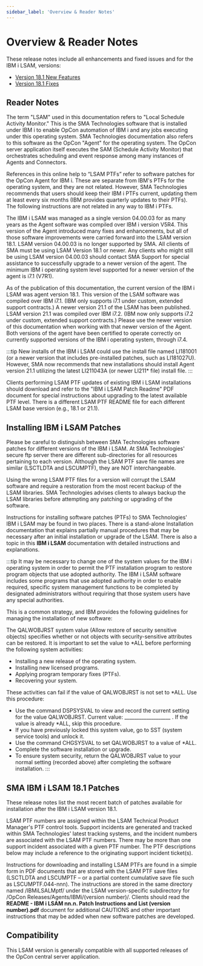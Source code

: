 ```yaml
---
sidebar_label: 'Overview & Reader Notes'
---
```


# Overview & Reader Notes

These release notes include all enhancements and fixed issues and for the IBM i LSAM, versions:

- [Version 18.1 New Features](./version-18.1-new-features.md)
- [Version 18.1 Fixes](./version-18.1-fixes.md)

## Reader Notes

The term "LSAM" used in this documentation refers to "Local Schedule Activity Monitor." This is the SMA Technologies software that is installed under IBM i to enable OpCon automation of IBM i and any jobs executing under this operating system. SMA Technologies documentation also refers to this software as the OpCon "Agent" for the operating system.  The OpCon server application itself executes the SAM (Schedule Activity Monitor) that orchestrates scheduling and event response among many instances of Agents and Connectors.

References in this online help to “LSAM PTFs” refer to software patches for the OpCon Agent for IBM i. These are separate from IBM's PTFs for the operating system, and they are not related. However, SMA Technologies recommends that users should keep their IBM i PTFs current, updating them at least every six months (IBM provides quarterly updates to their PTFs). The following instructions are not related in any way to IBM i PTFs.

The IBM i LSAM was managed as a single version 04.00.03 for as many years as the Agent software was compiled over IBM i version V5R4. This version of the Agent introduced many fixes and enhancements, but all of those software improvements were carried forward into the LSAM version 18.1.  LSAM version 04.00.03 is no longer supported by SMA.  All clients of SMA must be using LSAM Version 18.1 or newer.  Any clients who might still be using LSAM version 04.00.03 should contact SMA Support for special assistance to successfully upgrade to a newer version of the agent.  The minimum IBM i operating system level supported for a newer version of the agent is i7.1 (V7R1).

As of the publication of this documentation, the current version of the IBM i LSAM was agent version 18.1. This version of the LSAM software was compiled over IBM i7.1.  (IBM only supports i7.1 under custom, extended support contracts.)  A newer version 21.1 of the LSAM has been published.  LSAM version 21.1 was compiled over IBM i7.2.  (IBM now only supports i7.2 under custom, extended support contracts.)  Please use the newer version of this documentation when working with that newer version of the Agent.  Both versions of the agent have been certified to operate correctly on currently supported versions of the IBM i operating system, through i7.4.

:::tip
New installs of the IBM i LSAM could use the install file named LI181001 (or a newer version that includes pre-installed patches, such as LI181027U). However, SMA now recommends that new installations should install Agent version 21.1 utilizing the latest LI211043A (or newer LI211* file) install file.
:::

Clients performing LSAM PTF updates of existing IBM i LSAM installations should download and refer to the "IBM i LSAM Patch Readme" PDF document for special instructions about upgrading to the latest available PTF level.  There is a different LSAM PTF README file for each different LSAM base version (e.g., 18.1 or 21.1).

## Installing IBM i LSAM Patches

Please be careful to distinguish between SMA Technologies software patches for different versions of the IBM i LSAM. At SMA Technologies' secure ftp server there are different sub-directories for all resources pertaining to each version. Although the LSAM PTF save file names are similar (LSCTLDTA and LSCUMPTF), they are NOT interchangeable.

Using the wrong LSAM PTF files for a version will corrupt the LSAM software and require a restoration from the most recent backup of the LSAM libraries. SMA Technologies advises clients to always backup the LSAM libraries before attempting any patching or upgrading of the software.

Instructions for installing software patches (PTFs) to SMA Technologies' IBM i LSAM may be found in two places. There is a stand-alone Installation documentation that explains partially manual procedures that may be necessary after an initial installation or upgrade of the LSAM. There is also a topic in this **IBM i LSAM** documentation with detailed instructions and explanations.

:::tip
It may be necessary to change one of the system values for the IBM i operating system in order to permit the PTF installation program to restore program objects that use adopted authority. The IBM i LSAM software includes some programs that use adopted authority in order to enable required, specific system management functions to be completed by designated administrators without requiring that those system users have any special authorities. 

This is a common strategy, and IBM provides the following guidelines for managing the installation
of new software:

The QALWOBJRST system value (Allow restore of security sensitive objects) specifies whether
or not objects with security-sensitive attributes can be restored. It is important to set the value to
*ALL before performing the following system activities:
- Installing a new release of the operating system.
- Installing new licensed programs.
- Applying program temporary fixes (PTFs).
- Recovering your system.

These activities can fail if the value of QALWOBJRST is not set to *ALL. Use this procedure:
- Use the command DSPSYSVAL to view and record the current setting for the value
QALWOBJRST. Current value: ___________________ . If the value is already *ALL, skip
this procedure.
- If you have previously locked this system value, go to SST (system service tools) and
unlock it.
- Use the command CHGSYSVAL to set QALWOBJRST to a value of *ALL.
- Complete the software installation or upgrade.
- To ensure system security, return the QALWOBJRST value to your normal setting (recorded
above) after completing the software installation.
:::

## SMA IBM i LSAM 18.1 Patches

These release notes list the most recent batch of patches available for installation after the IBM i LSAM version 18.1. 

LSAM PTF numbers are assigned within the LSAM Technical Product Manager's PTF control tools. Support incidents are generated and tracked within SMA Technologies' latest tracking systems, and the incident numbers are associated with the LSAM PTF numbers. There may be more than one support incident associated with a given PTF number. The PTF descriptions below may include a reference to the originating support incident ticket(s).

Instructions for downloading and installing LSAM PTFs are found in a simple form in PDF documents that are stored with the LSAM PTF save files (LSCTLDTA and LSCUMPTF – or a partial content cumulative save file such as LSCUMPTF.044-nnn). The instructions are stored in the same directory named /IBMiLSALMptf/ under the LSAM version-specific subdirectory for /OpCon Releases/Agents/IBMi/(version number)/. Clients should read the **README - IBM i LSAM nn.n. Patch Instructions and List (version number).pdf** document for additional CAUTIONS and other important instructions that may be added when new software patches are developed.

## Compatibility
This LSAM version is generally compatible with all supported releases of the OpCon central server application.